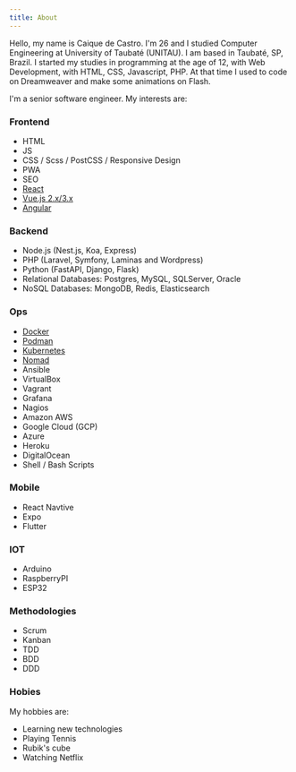 ```yaml
---
title: About
---
```


Hello, my name is Caique de Castro. I'm 26 and I studied Computer Engineering at University of Taubaté (UNITAU).
I am based in Taubaté, SP, Brazil. I started my studies in programming at the age of 12, with Web Development,
with HTML, CSS, Javascript, PHP. At that time I used to code on Dreamweaver and make some animations on Flash.

I'm a senior software engineer. My interests are:

### Frontend

* HTML
* JS
* CSS / Scss / PostCSS / Responsive Design
* PWA
* SEO
* [React](https://pt-br.reactjs.org/)
* [Vue.js 2.x/3.x](https://vuejs.org/)
* [Angular](https://angular.io/)


### Backend

* Node.js (Nest.js, Koa, Express)
* PHP (Laravel, Symfony, Laminas and Wordpress)
* Python (FastAPI, Django, Flask)
* Relational Databases: Postgres, MySQL, SQLServer, Oracle
* NoSQL Databases: MongoDB, Redis, Elasticsearch


### Ops

* [Docker](https://www.docker.com/)
* [Podman](https://podman.io/)
* [Kubernetes](https://kubernetes.io/)
* [Nomad](https://www.nomadproject.io/)
* Ansible
* VirtualBox
* Vagrant
* Grafana
* Nagios
* Amazon AWS
* Google Cloud (GCP)
* Azure
* Heroku
* DigitalOcean
* Shell / Bash Scripts

### Mobile

* React Navtive
* Expo
* Flutter


### IOT

* Arduino
* RaspberryPI
* ESP32


### Methodologies

* Scrum
* Kanban
* TDD
* BDD
* DDD


### Hobies

My hobbies are:

* Learning new technologies
* Playing Tennis
* Rubik's cube
* Watching Netflix
